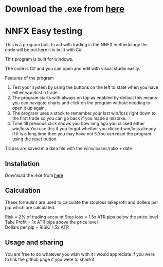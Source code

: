 #  Download the .exe from [here](https://github.com/oslohes123/NFFX-Easy-testing-/releases/download/1.0/Easytesting2.exe)
# NNFX Easy testing 
 This is a program built to aid with trading in the NNFX methodology the code will be put here it is built with C#
 
 This program is built for windows.
 
 The code is C# and you can open and edit with visual studio easily.
 
 Features of the program
 
 1. Test your system by using the buttons on the left to state when you have either won/lost a trade 
 2. The program starts with always on top as enabled by default this means you can navigate charts and click on the program without needing to open it up again.
 3. The program uses a stack to remember your last win/loss right down to the first trade so you can go back if you made a mistake.
 4. Time till previous click shows you how long ago you clicked either win/loss
 You use this if you forgot whether you clicked win/loss already if it is a long time then you may have not 
 5.You can reset the program using the reset button
 
 Trades are saved in a data file with the wins/losses/ratio + date

## Installation

Download the .exe from [here](https://github.com/oslohes123/NFFX-Easy-testing-/releases/download/1.0/Easytesting2.exe)

## Calculation
These formula's are used to calculate the stoploss takeprofit and dollers per pip which are calculated.

Risk = 2% of trading account 
Stop loss = 1.5x ATR pips below the price level <br />
Take Profit = 1x ATR pips above the price level <br />
Dollars per pip = RISK/ 1.5x ATR <br />




## Usage and sharing
You are free to do whatever you wish with it I would appreciate if you were to link the github page if you were to share it
